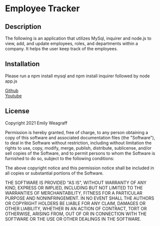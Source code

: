 # Employee Tracker

## Description

The following is an application that utilizes MySql, inquirer and node.js to view, add, and update employees, roles, and departments within a company. It helps the user keep track of the employees.

## Installation

Please run a npm install mysql and npm install inquirer followed by node app.js

[Github](https://github.com/eweagraff/Employee_Tracker)
<br>
[Youtube](https://www.youtube.com/watch?v=lVGwXnMDFyo)

## License

Copyright 2021 Emily Weagraff

Permission is hereby granted, free of charge, to any person obtaining a copy of this software and associated documentation files (the "Software"), to deal in the Software without restriction, including without limitation the rights to use, copy, modify, merge, publish, distribute, sublicense, and/or sell copies of the Software, and to permit persons to whom the Software is furnished to do so, subject to the following conditions:

The above copyright notice and this permission notice shall be included in all copies or substantial portions of the Software.

THE SOFTWARE IS PROVIDED "AS IS", WITHOUT WARRANTY OF ANY KIND, EXPRESS OR IMPLIED, INCLUDING BUT NOT LIMITED TO THE WARRANTIES OF MERCHANTABILITY, FITNESS FOR A PARTICULAR PURPOSE AND NONINFRINGEMENT. IN NO EVENT SHALL THE AUTHORS OR COPYRIGHT HOLDERS BE LIABLE FOR ANY CLAIM, DAMAGES OR OTHER LIABILITY, WHETHER IN AN ACTION OF CONTRACT, TORT OR OTHERWISE, ARISING FROM, OUT OF OR IN CONNECTION WITH THE SOFTWARE OR THE USE OR OTHER DEALINGS IN THE SOFTWARE.
